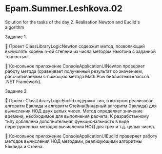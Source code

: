 # Epam.Summer.Leshkova.02
Solution for the tasks of the day 2.
Realisation Newton and Euclid's algorithm

Задание 1.

 Проект ClassLibraryLogicNewton содержит метод, позволяющий вычислять корень n-ой степени из числа методом Ньютона с заданной точностью.

 Консольное приложение ConsoleApplicationUINewton проверяет работу метода (сравнивает полученный результат со значением, рассчитываемым с помощью метода Math.Pow библиотеки классов .NET Framework).

Задание 2.

 Проект ClassLibraryLogicEuclid содержит тип, в котором реализован алгоритм Евклида и алгоритм Стейна(бинарный алгоритм Эвклида) для вычисления НОД двух целых чисел. Метод определяет значение времени, необходимое для выполнения расчета. К разработанному типу добавлена дополнительная функциональность в виде перегруженных методов вычисления НОД для трех и т.д. целых чисел.

 Консольное приложение ConsoleApplicationUIEuclid проверяет работу методов вычисления НОД методами, реализующими алгоритмы Евклида и Стейна.

